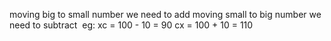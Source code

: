 moving big to small number we need to add
moving small to big number we need to subtract
​
eg:
xc = 100 - 10 = 90
cx = 100 + 10 = 110